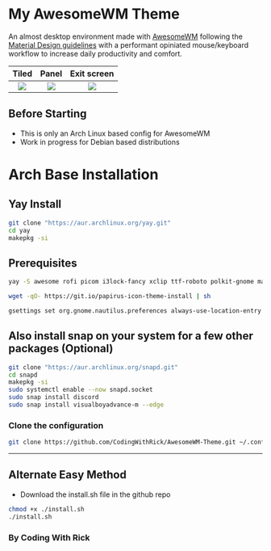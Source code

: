 # My AwesomeWM Theme

An almost desktop environment made with [AwesomeWM](https://awesomewm.org/) following the [Material Design guidelines](https://material.io) with a performant opiniated mouse/keyboard workflow to increase daily productivity and comfort.

|                Tiled                 |                Panel                 |             Exit screen              |
| :----------------------------------: | :----------------------------------: | :----------------------------------: |
| ![](https://i.imgur.com/fELCtep.png) | ![](https://i.imgur.com/7IthpQS.png) | ![](https://i.imgur.com/rcKOLYQ.png) |

## Before Starting

- This is only an Arch Linux based config for AwesomeWM
- Work in progress for Debian based distributions

# Arch Base Installation

## Yay Install

```bash
git clone "https://aur.archlinux.org/yay.git"
cd yay
makepkg -si
```

## Prerequisites

```bash
yay -S awesome rofi picom i3lock-fancy xclip ttf-roboto polkit-gnome materia-gtk-theme lxappearance flameshot pnmixer network-manager-applet xfce4-power-manager alacritty google-chrome nautilus visual-studio-code-insiders-bin -y

wget -qO- https://git.io/papirus-icon-theme-install | sh

gsettings set org.gnome.nautilus.preferences always-use-location-entry true
```

## Also install snap on your system for a few other packages (Optional)

```bash
git clone "https://aur.archlinux.org/snapd.git"
cd snapd
makepkg -si
sudo systemctl enable --now snapd.socket
sudo snap install discord
sudo snap install visualboyadvance-m --edge
```

### Clone the configuration

```bash
git clone https://github.com/CodingWithRick/AwesomeWM-Theme.git ~/.config/awesome
```

---

## Alternate Easy Method

- Download the install.sh file in the github repo

```bash
chmod +x ./install.sh
./install.sh
```

### By Coding With Rick
